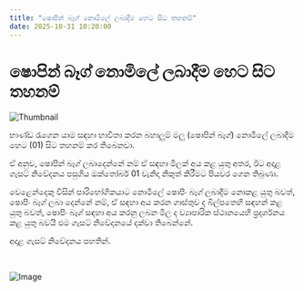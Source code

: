```yaml
---
title: "ෂොපින් බෑග් නොමිලේ ලබාදීම හෙට සිට තහනම්"
date: 2025-10-31 10:20:00
---
```


# ෂොපින් බෑග් නොමිලේ ලබාදීම හෙට සිට තහනම්

![Thumbnail](https://helakuru.sgp1.cdn.digitaloceanspaces.com/esana/images/lib/grocery-bag.jpg)

භාණ්ඩ රැගෙන යාම සඳහා භාවිතා කරන බහාලුම් මලු (ෂොපින් බෑග්) නොමිලේ ලබාදීම හෙට (01) සිට තහනම් කර තිබෙනවා.

ඒ අනුව, ෂොපින් බෑග් ලබාදෙන්නේ නම් ඒ සඳහා මිලක් අය කළ යුතු අතර, ඊට අදාළ ගැසට් නිවේදනය පසුගිය ඔක්තෝබර් 01 වැනිදා නිකුත් කිරීමට පියවර ගෙන තිබුණා.

වෙළෙන්දෙකු විසින් පාරිභෝගිකයාට නොමිලේ ෂොපිං බෑග් ලබාදීම නොකළ යුතු බවත්, ෂොපිං බෑග් ලබා දෙන්නේ නම්, ඒ සඳහා අය කරන ගාස්තුව ද බිල්පතෙහි සඳහන් කළ යුතු බවත්, ෂොපිං බෑග් සඳහා අය කරනු ලබන මිල ද ව්‍යාපාරික ස්ථානයෙහි ප්‍රදර්ශනය කළ යුතු බවයි එම ගැසට් නිවේදනයේ දක්වා තිබෙන්නේ.

අදාළ ගැසට් නිවේදනය පහතින්.

 

![Image](https://helakuru.sgp1.cdn.digitaloceanspaces.com/esana/images/69043a0e27a87pdf_page_0.jpeg)


